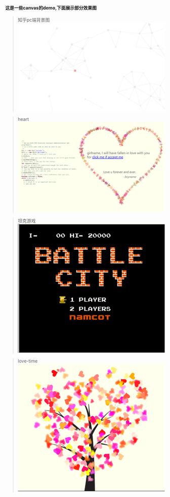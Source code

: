#### 这是一些canvas的demo,下面展示部分效果图
> 知乎pc端背景图
![zhihu](./images/zhihu.png)

> heart
![heart](./images/heart.png)

> 坦克游戏
![tank](./images/tank.png)

> love-time
![love](./images/love.png)
